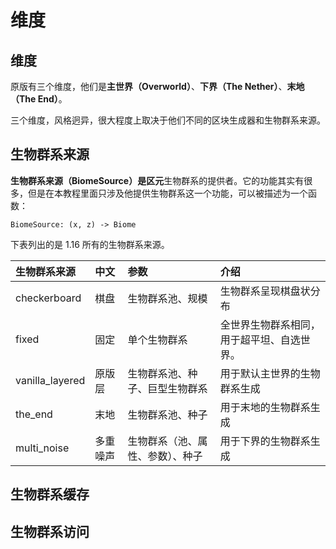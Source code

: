 # 维度

## 维度

原版有三个维度，他们是**主世界（Overworld）**、**下界（The Nether）**、**末地（The End）**。

三个维度，风格迥异，很大程度上取决于他们不同的区块生成器和生物群系来源。

## 生物群系来源

**生物群系来源（BiomeSource）**是**区元**生物群系的提供者。它的功能其实有很多，但是在本教程里面只涉及他提供生物群系这一个功能，可以被描述为一个函数：

`BiomeSource: (x, z) -> Biome`

下表列出的是 1.16 所有的生物群系来源。

| 生物群系来源 | 中文 | 参数 | 介绍 |
| :--- | :--- | :--- | :--- |
| checkerboard | 棋盘 | 生物群系池、规模 | 生物群系呈现棋盘状分布 |
| fixed | 固定 | 单个生物群系 | 全世界生物群系相同，用于超平坦、自选世界。 |
| vanilla\_layered | 原版层 | 生物群系池、种子、巨型生物群系 | 用于默认主世界的生物群系生成 |
| the\_end | 末地 | 生物群系池、种子 | 用于末地的生物群系生成 |
| multi\_noise | 多重噪声 | 生物群系（池、属性、参数）、种子 | 用于下界的生物群系生成 |

## 生物群系缓存









## 生物群系访问











